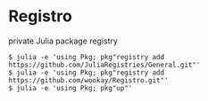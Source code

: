 # Registro

private Julia package registry

```
$ julia -e 'using Pkg; pkg"registry add https://github.com/JuliaRegistries/General.git"'
$ julia -e 'using Pkg; pkg"registry add https://github.com/wookay/Registro.git"'
$ julia -e 'using Pkg; pkg"up"'
```
